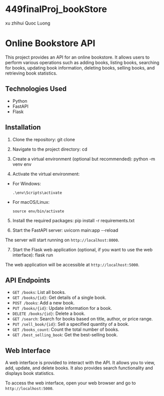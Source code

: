 # 449finalProj_bookStore

xu zhihui
Quoc Luong

# Online Bookstore API

This project provides an API for an online bookstore. It allows users to perform various operations such as adding books, listing books, searching for books, updating book information, deleting books, selling books, and retrieving book statistics.

## Technologies Used

- Python
- FastAPI
- Flask

## Installation

1. Clone the repository:
   git clone <repository-url>

2. Navigate to the project directory:
   cd <project-directory>

3. Create a virtual environment (optional but recommended):
   python -m venv env

4. Activate the virtual environment:

- For Windows:
  ```
  .\env\Scripts\activate
  ```
- For macOS/Linux:
  ```
  source env/bin/activate
  ```

5. Install the required packages:
   pip install -r requirements.txt

6. Start the FastAPI server:
   uvicorn main:app --reload

The server will start running on `http://localhost:8000`.

7. Start the Flask web application (optional, if you want to use the web interface):
   flask run

The web application will be accessible at `http://localhost:5000`.

## API Endpoints

- `GET /books`: List all books.
- `GET /books/{id}`: Get details of a single book.
- `POST /books`: Add a new book.
- `PUT /books/{id}`: Update information for a book.
- `DELETE /books/{id}`: Delete a book.
- `GET /search`: Search for books based on title, author, or price range.
- `PUT /sell_book/{id}`: Sell a specified quantity of a book.
- `GET /books_count`: Count the total number of books.
- `GET /best_selling_book`: Get the best-selling book.

## Web Interface

A web interface is provided to interact with the API. It allows you to view, add, update, and delete books. It also provides search functionality and displays book statistics.

To access the web interface, open your web browser and go to `http://localhost:5000`.
